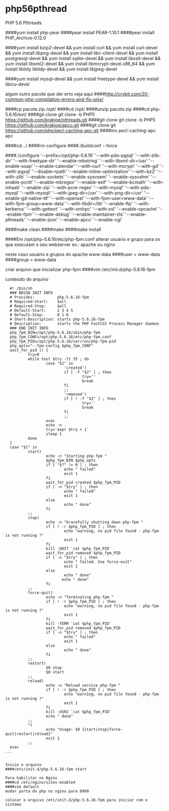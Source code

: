 # php56pthread
PHP 5.6 Pthreads

####yum install php-pear
####pear install PEAR-1.10.1
####pear install PHP_Archive-0.12.0

####yum install bzip2-devel && yum install curl && yum install curl-devel && yum install libpng-devel && yum install libc-client-devel && yum install postgresql-devel && yum install sqlite-devel && yum install libxslt-devel && yum install libxml2-devel && yum install libmcrypt-devel.x86_64 && yum install libtidy libtidy-devel && yum install libjpeg-devel

####yum install mysql-devel && yum install freetype-devel && yum install libicu-devel

algum outro pacote que der erro veja aqui
####http://crybit.com/20-common-php-compilation-errors-and-fix-unix/

####cp pacote.zip /opt/
####cd /opt/
####unzip pacote.zip
####cd php-5.6.16/ext/
####git clone git clone -b PHP5 https://github.com/krakjoe/pthreads.git
####git clone git clone -b PHP5 https://github.com/krakjoe/apcu.git
####git clone git https://github.com/php/pecl-caching-apc.git
####mv pecl-caching-apc apc

####cd ../
####rm configure
####./buildconf --force 

####./configure '--prefix=/opt/php-5.6.16' '--with-pdo-pgsql' '--with-zlib-dir' '--with-freetype-dir' '--enable-mbstring' '--with-libxml-dir=/usr' '--enable-soap' '--enable-calendar' '--with-curl' '--with-mcrypt' '--with-gd' '--with-pgsql' '--disable-rpath' '--enable-inline-optimization' '--with-bz2' '--with-zlib' '--enable-sockets' '--enable-sysvsem' '--enable-sysvshm' '--enable-pcntl' '--enable-mbregex' '--enable-exif' '--enable-bcmath' '--with-mhash' '--enable-zip' '--with-pcre-regex' '--with-mysql' '--with-pdo-mysql' '--with-mysqli' '--with-jpeg-dir=/usr' '--with-png-dir=/usr' '--enable-gd-native-ttf' '--with-openssl' '--with-fpm-user=www-data' '--with-fpm-group=www-data' '--with-libdir=/lib' '--enable-ftp' '--with-kerberos' '--with-gettext' '--with-xmlrpc' '--with-xsl' '--enable-opcache' '--enable-fpm' '--enable-debug' '--enable-maintainer-zts' '--enable-pthreads' '--enable-json' '--enable-apcu' '--enable-cgi'

####make clean
####make
####make install

####Em /opt/php-5.6.16/etc/php-fpm.conf alterar usuário e grupo para os que executam o seu webserver ex.: apache ou nginx

neste caso usuário e grupos do apache www-data
####user = www-data
####group = www-data

criar arquivo que inicializar php-fpm
####vim /etc/init.d/php-5.6.16-fpm

conteúdo do arquivo

```shell
  #! /bin/sh
  ### BEGIN INIT INFO
  # Provides:          php-5.6.16-fpm
  # Required-Start:    $all
  # Required-Stop:     $all
  # Default-Start:     2 3 4 5
  # Default-Stop:      0 1 6
  # Short-Description: starts php-5.6.16-fpm
  # Description:       starts the PHP FastCGI Process Manager daemon
  ### END INIT INFO
  php_fpm_BIN=/opt/php-5.6.16/sbin/php-fpm
  php_fpm_CONF=/opt/php-5.6.16/etc/php-fpm.conf
  php_fpm_PID=/opt/php-5.6.16/var/run/php-fpm.pid
  php_opts="--fpm-config $php_fpm_CONF"
  wait_for_pid () {
          try=0
          while test $try -lt 35 ; do
                  case "$1" in
                          'created')
                          if [ -f "$2" ] ; then
                                  try=''
                                  break
                          fi
                          ;;
                          'removed')
                          if [ ! -f "$2" ] ; then
                                  try=''
                                  break
                          fi
                          ;;
                  esac
                  echo -n .
                  try=`expr $try + 1`
                  sleep 1
          done
  }
  case "$1" in
          start)
                  echo -n "Starting php-fpm "
                  $php_fpm_BIN $php_opts
                  if [ "$?" != 0 ] ; then
                          echo " failed"
                          exit 1
                  fi
                  wait_for_pid created $php_fpm_PID
                  if [ -n "$try" ] ; then
                          echo " failed"
                          exit 1
                  else
                          echo " done"
                  fi
          ;;
          stop)
                  echo -n "Gracefully shutting down php-fpm "
                  if [ ! -r $php_fpm_PID ] ; then
                          echo "warning, no pid file found - php-fpm is not running ?"
                          exit 1
                  fi
                  kill -QUIT `cat $php_fpm_PID`
                  wait_for_pid removed $php_fpm_PID
                  if [ -n "$try" ] ; then
                          echo " failed. Use force-exit"
                          exit 1
                  else
                          echo " done"
                         echo " done"
                  fi
          ;;
          force-quit)
                  echo -n "Terminating php-fpm "
                  if [ ! -r $php_fpm_PID ] ; then
                          echo "warning, no pid file found - php-fpm is not running ?"
                          exit 1
                  fi
                  kill -TERM `cat $php_fpm_PID`
                  wait_for_pid removed $php_fpm_PID
                  if [ -n "$try" ] ; then
                          echo " failed"
                          exit 1
                  else
                          echo " done"
                  fi
          ;;
          restart)
                  $0 stop
                  $0 start
          ;;
          reload)
                  echo -n "Reload service php-fpm "
                  if [ ! -r $php_fpm_PID ] ; then
                          echo "warning, no pid file found - php-fpm is not running ?"
                          exit 1
                  fi
                  kill -USR2 `cat $php_fpm_PID`
                  echo " done"
          ;;
          *)
                  echo "Usage: $0 {start|stop|force-quit|restart|reload}"
                  exit 1
          ;;
  esac
...


Inicie o arquivo
####/etc/init.d/php-5.6.16-fpm start

Para habilitar no Nginx
####cd /etc/nginx/sites-enabled
####vim default
mudar porta do php no nginx para 8999

colocar o arquivo /etc/init.d/php-5.6.16-fpm para iniciar com o sistema
